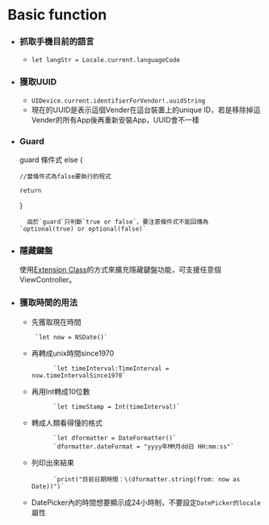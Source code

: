 # Basic function

* ### 抓取手機目前的語言

  * `let langStr = Locale.current.languageCode`
* ### 獲取UUID

  * `UIDevice.current.identifierForVendor!.uuidString`
  * 現在的UUID是表示這個Vender在這台裝置上的unique ID，若是移除掉這Vender的所有App後再重新安裝App，UUID會不一樣
* ### Guard

  guard 條件式 else {

  `//當條件式為false要執行的程式`

  `return`

  }

        由於`guard`只判斷`true or false`，要注意條件式不能回傳為`optional(true) or optional(false)`

* ### 隱藏鍵盤

  使用[Extension Class](/com/questions/24126678/close-ios-keyboard-by-touching-anywhere-using-swift)的方式來擴充隱藏鍵盤功能，可支援任意個ViewController。

* ### 獲取時間的用法
  * 先獲取現在時間

         `let now = NSDate()`
  * 再轉成unix時間since1970

              `let timeInterval:TimeInterval = now.timeIntervalSince1970`
  * 再用Int轉成10位數

              `let timeStamp = Int(timeInterval)`
  * 轉成人類看得懂的格式

              `let dformatter = DateFormatter()`  
              `dformatter.dateFormat = "yyyy年MM月dd日 HH:mm:ss"`
  * 列印出來結果

              `print("目前日期時間：\(dformatter.string(from: now as Date))")`
  * DatePicker內的時間想要顯示成24小時制，不要設定`DatePicker的locale`屬性



